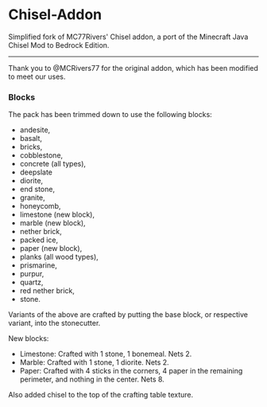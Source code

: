 # Chisel-Addon
Simplified fork of MC77Rivers' Chisel addon, a port of the Minecraft Java Chisel Mod to Bedrock Edition.

------------------------------
Thank you to @MCRivers77 for the original addon, which has been modified to meet our uses.


### Blocks

The pack has been trimmed down to use the following blocks: 
- andesite, 
- basalt, 
- bricks, 
- cobblestone, 
- concrete (all types),
- deepslate 
- diorite, 
- end stone, 
- granite, 
- honeycomb, 
- limestone (new block), 
- marble (new block), 
- nether brick,
- packed ice, 
- paper (new block), 
- planks (all wood types), 
- prismarine, 
- purpur, 
- quartz, 
- red nether brick, 
- stone.

Variants of the above are crafted by putting the base block, or respective variant, into the stonecutter.

New blocks:
- Limestone: Crafted with 1 stone, 1 bonemeal. Nets 2.
- Marble: Crafted with 1 stone, 1 diorite. Nets 2.
- Paper: Crafted with 4 sticks in the corners, 4 paper in the remaining perimeter, and nothing in the center. Nets 8.

Also added chisel to the top of the crafting table texture.
